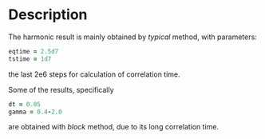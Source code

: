 # Description
The harmonic result is mainly obtained by *typical* method, with parameters:
```fortran
eqtime = 2.5d7
tstime = 1d7
```
the last 2e6 steps for calculation of correlation time.

Some of the results, specifically
```fortran
dt = 0.05
gamma = 0.4-2.0
```
are obtained with *block* method, due to its long correlation time.

